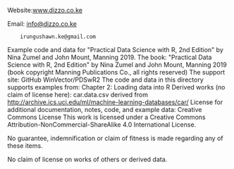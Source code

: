 Website:www.dizzo.co.ke

Email: info@dizzo.co.ke

        irungushawn.ke@gmail.com


Example code and data for "Practical Data Science with R, 2nd Edition" by Nina Zumel and John Mount, Manning 2019.
The book: "Practical Data Science with R, 2nd Edition" by Nina Zumel and John Mount, Manning 2019 (book copyright Manning Publications Co., all rights reserved)
The support site: GitHub WinVector/PDSwR2
The code and data in this directory supports examples from:
Chapter 2: Loading data into R
Derived works (no claim of license here):
car.data.csv
derived from http://archive.ics.uci.edu/ml/machine-learning-databases/car/
License for additional documentation, notes, code, and example data:
Creative Commons License
This work is licensed under a Creative Commons Attribution-NonCommercial-ShareAlike 4.0 International License.

No guarantee, indemnification or claim of fitness is made regarding any of these items.

No claim of license on works of others or derived data.
